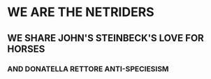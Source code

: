 # WE ARE THE NETRIDERS
## WE SHARE JOHN'S STEINBECK'S LOVE FOR HORSES
### AND DONATELLA RETTORE ANTI-SPECIESISM
